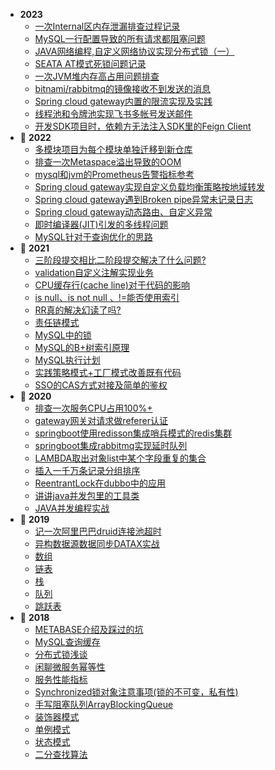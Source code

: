 - **2023**
    - [一次Internal区内存泄漏排查过程记录](RECORD/memory_leak_1.md)
    - [MySQL一行配置导致的所有请求都阻塞问题](RECORD/mysql-concurrency.md)
    - [JAVA网络编程,自定义网络协议实现分布式锁（一）](RECORD/java-network-program1.md)
    - [SEATA AT模式死锁问题记录](RECORD/seata-dead-lock.md)
    <!-- - [opentelemetry-java-agent二次开发](RECORD/opentelemetry-java-agent.md) -->
    - [一次JVM堆内存高占用问题排查](RECORD/JVM_Optimize_Pratices.md)
    - [bitnami/rabbitmq的镜像接收不到发送的消息](RECORD/rabbitmq_k8s_fix.md)
    - [Spring cloud gateway内置的限流实现及实践](RECORD/gateway_ratelimiter.md)
    - [线程池和令牌池实现飞书多帐号发送邮件](RECORD/feishu-mail-multi-account.md)
    - [开发SDK项目时，依赖方无法注入SDK里的Feign Client](RECORD/sdk_openfeign_bean.md)
- :footprints: **2022**
    - [多模块项目为每个模块单独迁移到新仓库](RECORD/maven_multi-module_git_migrate.md)
    - [排查一次Metaspace溢出导致的OOM](RECORD/metaspace_oom.md)
    - [mysql和jvm的Prometheus告警指标参考](RECORD/prometheus_metrics.md)
    - [Spring cloud gateway实现自定义负载均衡策略按地域转发](RECORD/sc_lb.md)
    - [Spring cloud gateway遇到Broken pipe异常未记录日志](RECORD/gateway_log_troubleshooting.md)
    - [Spring cloud gateway动态路由、自定义异常](RECORD/sc_route_exception.md)
    - [即时编译器(JIT)引发的多线程问题](RECORD/JITCompilerRecord.md)
    - [MySQL针对于查询优化的思路](REDING/../READING/MySQL_Optimization.md)
- :footprints: **2021**
    - [三阶段提交相比二阶段提交解决了什么问题?](RECORD/3PC_2PC.md)
    - [validation自定义注解实现业务](RECORD/validation.md)
    - [CPU缓存行(cache line)对于代码的影响](RECORD/CpuCacheLine.md)
    - [is null、is not null 、!=能否使用索引](READING/MySQLExecutionPlanExample.md)
    - [RR真的解决幻读了吗?](READING/MYSQL_RR_1.md)
    - [责任链模式](JAVA/ChainOfResponsibility.md)
    - [MySQL中的锁](READING/MySQLLock)
    - [MySQL的B+树索引原理](READING/MySQLB+TreeIndex.md)
    - [MySQL执行计划](READING/MySQLExecutionPlan.md)
    - [实践策略模式+工厂模式改善既有代码](PATTERN/Strategy.md)
    - [SSO的CAS方式对接及简单的鉴权](RECORD/SSO_CAS.md)
- :footprints: **2020**
     - [排查一次服务CPU占用100%+](RECORD/cpu1.md)  
     - [gateway网关对请求做referer认证](RECORD/gatewayRefererAuth.md)
     - [springboot使用redisson集成哨兵模式的redis集群](JAVA/redisson1.md)
     - [springboot集成rabbitmq实现延时队列](RECORD/rabbitmq1.md)
     - [LAMBDA取出对象list中某个字段重复的集合](RECORD/FETCHDUPLICATESET-LAMBDA.md)
     - [插入一千万条记录分组排序](RECORD/DATAFORKJOIN.md)
     - [ReentrantLock在dubbo中的应用](RECORD/Lock1.md)
     - [讲讲java并发包里的工具类](JAVA/ConcurrentUtil.md)
    - [JAVA并发编程实战](READING/CONCURRENTPROGAMMING.md)
- :footprints: **2019**
    - [记一次阿里巴巴druid连接池超时](RECORD/DRUIDTIMEOUTRECORD.md)
    - [异构数据源数据同步DATAX实战](RECORD/DATAXRECORD.md)
    - [数组](JAVA/Array.md)
    - [链表](JAVA/LinkedList.md)
    - [栈](JAVA/Stack.md)
    - [队列](JAVA/Queue.md)
    - [跳跃表](JAVA/SkipList.md)
- :footprints: **2018**
    - [METABASE介绍及踩过的坑](RECORD/METABASERECORD.md)
    - [MySQL查询缓存](RECORD/MYSQLCACHERECORD.md)
    - [分布式锁浅谈](JAVA/DISTRIBUTEDLOCK.md)
    - [闲聊微服务幂等性](RECORD/SOAIdempotent.md)
    - [服务性能指标](RECORD/PropertyIndex.md)
    - [Synchronized锁对象注意事项(锁的不可变，私有性)](RECORD/Sync1.md)
    - [手写阻塞队列ArrayBlockingQueue](JAVA/ArrayBlockingQueue.md)
    - [装饰器模式](PATTERN/Decorator.md)  
    - [单例模式](JAVA/singleton.md)
    - [状态模式](PATTERN/State.md)
    - [二分查找算法](JAVA/BinarySearch.md)   
